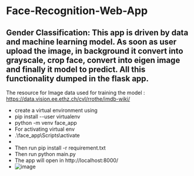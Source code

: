 # Face-Recognition-Web-App
## Gender Classification: This app is driven by data and machine learning model. As soon as user upload the image, in background it convert into grayscale, crop face, convert into eigen image and finally it model to predict. All this functionality dumped in the flask app.
The resource for Image data used for training the model : https://data.vision.ee.ethz.ch/cvl/rrothe/imdb-wiki/
- create a virtual environment using 
- pip install --user virtualenv
- python -m venv face_app
- For activating virtual env 
- .\face_app\Scripts\activate
- 
- Then run pip install -r requirement.txt
- Then run python main.py
- The app will open in http://localhost:8000/
- ![image](https://user-images.githubusercontent.com/39264542/114422567-05f13d00-9bd4-11eb-96d7-0fa813dcf066.png)

